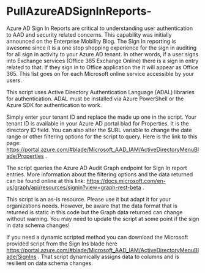 # PullAzureADSignInReports-
Azure AD Sign In Reports are critical to understanding user authentication to AAD and security related concerns. This capability was initially announced on the Enterprise Mobility Blog.   The Sign In reporting is awesome since it is a one stop shopping experience for the sign in auditing for all sign in activity to your Azure AD tenant. In other words, if a user signs into Exchange services (Office 365 Exchange Online)  there is a sign in entry related to that. If they sign in to Office application the it will appear as Office 365. This list goes on for each Microsoft online service accessible by your users.

This script uses Active Directory Authentication Language (ADAL) libraries for authentication. ADAL must be installed via Azure PowerShell or the Azure SDK for authentication to work. 

Simply enter your tenant ID and replace the made up one in the script.  Your tenant ID is available in your Azure AD portal blad for Properties. It is the directory ID field. You can also alter the $URL variable to change the date range or other filtering options for the script to query.  Here is the link to this page: https://portal.azure.com/#blade/Microsoft_AAD_IAM/ActiveDirectoryMenuBlade/Properties .

The script queries the Azure AD Audit Graph endpoint for Sign In report entries.  More information about the filtering options and the data returned can be found online at this link: https://docs.microsoft.com/en-us/graph/api/resources/signin?view=graph-rest-beta .

This script is an as-is resource.  Please use it but adapt it for your organizations needs. However, be aware that the data format that is returned is static in this code but the Graph data returned can change without warning.  You may need to update the script at some point if the sign in data schema changes!  

If you need a dynamic scripted method you can download the Microsoft provided script from the Sign Ins blade here https://portal.azure.com/#blade/Microsoft_AAD_IAM/ActiveDirectoryMenuBlade/SignIns .  That script dynamically assigns data to columns and is resilient on data schema changes.
